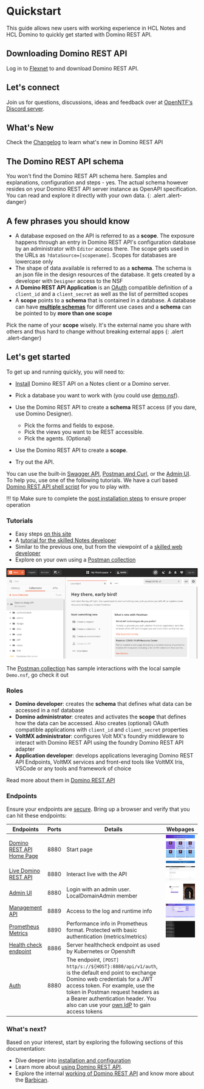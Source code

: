 # Quickstart

This guide allows new users with working experience in HCL Notes and HCL Domino to quickly get started with Domino REST API.

## Downloading Domino REST API

Log in to [Flexnet](https://hclsoftware.flexnetoperations.com/) to and download Domino REST API.

## Let's connect

Join us for questions, discussions, ideas and feedback over at [OpenNTF's Discord server](https://discord.com/invite/jmRHpDRnH4).

## What's New

Check the [Changelog](../references/changelog) to learn what's new in Domino REST API

## The Domino REST API schema

You won't find the Domino REST API schema here. Samples and explanations, configuration and steps - yes. The actual schema however resides on your Domino REST API server instance as OpenAPI specification. You can read and explore it directly with your own data.
{: .alert .alert-danger}

## A few phrases you should know

- A database exposed on the API is referred to as a **scope**. The exposure happens through an entry in Domino REST API's configuration database by an administrator with `Editor` access there. The scope gets used in the URLs as `?dataSource=[scopename]`. Scopes for databases are lowercase only
- The shape of data available is referred to as a **schema**. The schema is an json file in the design resources of the database. It gets created by a developer with `Designer` access to the NSF
- A **Domino REST API Application** is an [OAuth](https://oauth.net/) compatible definition of a `client_id` and a `client_secret` as well as the list of permitted scopes
- A **scope** points to a **schema** that is contained in a database. A database can have [**multiple schemas**](../assets/images/KeepSchemaToApp.png) for different use cases and a **schema** can be pointed to by **more than one scope**

Pick the name of your **scope** wisely. It's the external name you share with others and thus hard to change without breaking external apps
{: .alert .alert-danger}

## Let's get started

To get up and running quickly, you will need to:

- [Install](../tutorial/installconfig/index.md) Domino REST API on a Notes client or a Domino server.
- Pick a database you want to work with (you could use [demo.nsf](../references/downloads.md)).
- Use the Domino REST API to create a **schema** REST access (if you dare, use Domino Designer).

  - Pick the forms and fields to expose.
  - Pick the views you want to be REST accessible.
  - Pick the agents. (Optional)

- Use the Domino REST API to create a **scope**.
- Try out the API.

You can use the built-in [Swagger API](../tutorial/swagger.md), [Postman and Curl](../tutorial/postmancurl.md), or the [Admin UI](../tutorial/adminui.md). To help you, use one of the following tutorials. We have a curl based [Domino REST API shell script](../references/downloads.md) for you to play with.

<!-- prettier-ignore -->
!!! tip
    Make sure to complete the [post installation steps](../tutorial/installconfig/postinstallation.md) to ensure proper operation

### Tutorials

- Easy steps [on this site](../tutorial/index.md)
- A [tutorial for the skilled Notes developer](https://opensource.hcltechsw.com/domino-keep-tutorials/pages/todo/index)
- Similar to the previous one, but from the viewpoint of a [skilled web developer](https://opensource.hcltechsw.com/domino-keep-tutorials/pages/domino-new/index#pre-requisites)
- Explore on your own using a [Postman collection](../references/downloads.md)

![OpenAPI](../assets/images/postman.png)

The [Postman collection](../references/downloads.md) has sample interactions with the local sample `Demo.nsf`, go check it out

### Roles

- **Domino developer**: creates the **schema** that defines what data can be accessed in a nsf database
- **Domino administrator**: creates and activates the **scope** that defines how the data can be accessed. Also creates (optional) OAuth compatible applications with `client_id` and `client_secret` properties
- **VoltMX administrator**: configures Volt MX's foundry middleware to interact with Domino REST API using the foundry Domino REST API adapter
- **Application developer**: develops applications leveraging Domino REST API Endpoints, VoltMX services and front-end tools like VoltMX Iris, VSCode or any tools and framework of choice

Read more about them in [Domino REST API](../references/usingdominorestapi/roles.md)

### Endpoints

Ensure your endpoints are [secure](../topicguides/securingKEEPEndpoints.md).
Bring up a browser and verify that you can hit these endpoints:

| Endpoints                                                                                             | Ports | Details                                                                                                                                                                                                                                                                                                                               | Webpages                                                      |
| ----------------------------------------------------------------------------------------------------- | ----- | ------------------------------------------------------------------------------------------------------------------------------------------------------------------------------------------------------------------------------------------------------------------------------------------------------------------------------------- | ------------------------------------------------------------- |
| [Domino REST API Home Page](http://localhost:8880/)                                                   | 8880  | Start page                                                                                                                                                                                                                                                                                                                            | ![StartPage](../assets/images/startpage.png)                  |
| [Live Domino REST API](http://localhost:8880/openapi/index.html?url=/api/v1/schema/openapi.core.json) | 8880  | Interact live with the API                                                                                                                                                                                                                                                                                                            | ![OpenAPI](../assets/images/OpenAPI.png)                      |
| [Admin UI](http://localhost:8880/admin/ui/)                                                           | 8880  | Login with an admin user. LocalDomainAdmin member                                                                                                                                                                                                                                                                                     | ![Admin Login](../assets/images/AdminLogin.png)               |
| [Management API](http://localhost:8889/)                                                              | 8889  | Access to the log and runtime info                                                                                                                                                                                                                                                                                                    | ![Server Info](../assets/images/ServerInfo.png)               |
| [Prometheus Metrics](http://localhost:8890/)                                                          | 8890  | Performance info in Prometheus format. Protected with basic authentication (metrics/metrics)                                                                                                                                                                                                                                          | ![Performance Metris](../assets/images/PrometheusMetrics.png) |
| [Health check endpoint](http://localhost:8886/)                                                       | 8886  | Server healthcheck endpoint as used by Kubernetes or Openshift                                                                                                                                                                                                                                                                        |
| [Auth](http://localhost:8880/api/v1/auth)                                                             | 8880  | The endpoint, `[POST] http/s://${HOST}:8880/api/v1/auth`, is the default end point to exchange Domino web credentials for a JWT access token. For example, use the token in Postman request headers as a Bearer authentication header. You also can use your [own IdP](../howto/IdP/configuringIdentityProvider.md) to gain access tokens |

### What's next?

Based on your interest, start by exploring the following sections of this documentation:

- Dive deeper into [installation and configuration](../tutorial/installconfig/index.md)
- Learn more about [using Domino REST API](../references/usingdominorestapi/index.md).
- Explore the internal [working of Domino REST API](../topicguides/howkeepworks.md) and know more about the [Barbican](../topicguides/barbican.md).
